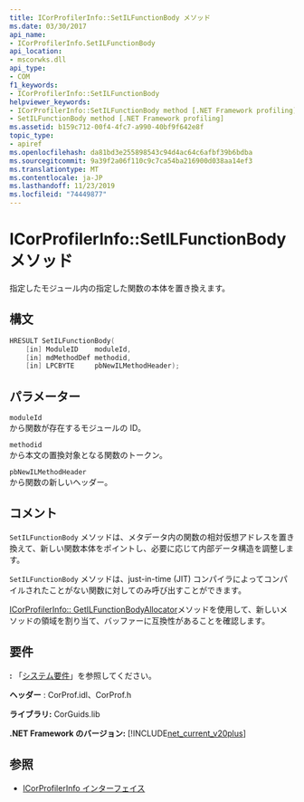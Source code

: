```yaml
---
title: ICorProfilerInfo::SetILFunctionBody メソッド
ms.date: 03/30/2017
api_name:
- ICorProfilerInfo.SetILFunctionBody
api_location:
- mscorwks.dll
api_type:
- COM
f1_keywords:
- ICorProfilerInfo::SetILFunctionBody
helpviewer_keywords:
- ICorProfilerInfo::SetILFunctionBody method [.NET Framework profiling]
- SetILFunctionBody method [.NET Framework profiling]
ms.assetid: b159c712-00f4-4fc7-a990-40bf9f642e8f
topic_type:
- apiref
ms.openlocfilehash: da81bd3e255898543c94d4ac64c6afbf39b6bdba
ms.sourcegitcommit: 9a39f2a06f110c9c7ca54ba216900d038aa14ef3
ms.translationtype: MT
ms.contentlocale: ja-JP
ms.lasthandoff: 11/23/2019
ms.locfileid: "74449877"
---
```

# <a name="icorprofilerinfosetilfunctionbody-method"></a>ICorProfilerInfo::SetILFunctionBody メソッド
指定したモジュール内の指定した関数の本体を置き換えます。  
  
## <a name="syntax"></a>構文  
  
```cpp  
HRESULT SetILFunctionBody(  
    [in] ModuleID    moduleId,  
    [in] mdMethodDef methodid,  
    [in] LPCBYTE     pbNewILMethodHeader);  
```  
  
## <a name="parameters"></a>パラメーター  
 `moduleId`  
 から関数が存在するモジュールの ID。  
  
 `methodid`  
 から本文の置換対象となる関数のトークン。  
  
 `pbNewILMethodHeader`  
 から関数の新しいヘッダー。  
  
## <a name="remarks"></a>コメント  
 `SetILFunctionBody` メソッドは、メタデータ内の関数の相対仮想アドレスを置き換えて、新しい関数本体をポイントし、必要に応じて内部データ構造を調整します。  
  
 `SetILFunctionBody` メソッドは、just-in-time (JIT) コンパイラによってコンパイルされたことがない関数に対してのみ呼び出すことができます。  
  
 [ICorProfilerInfo:: GetILFunctionBodyAllocator](../../../../docs/framework/unmanaged-api/profiling/icorprofilerinfo-getilfunctionbodyallocator-method.md)メソッドを使用して、新しいメソッドの領域を割り当て、バッファーに互換性があることを確認します。  
  
## <a name="requirements"></a>要件  
 **:** 「[システム要件](../../../../docs/framework/get-started/system-requirements.md)」を参照してください。  
  
 **ヘッダー** : CorProf.idl、CorProf.h  
  
 **ライブラリ:** CorGuids.lib  
  
 **.NET Framework のバージョン:** [!INCLUDE[net_current_v20plus](../../../../includes/net-current-v20plus-md.md)]  
  
## <a name="see-also"></a>参照

- [ICorProfilerInfo インターフェイス](../../../../docs/framework/unmanaged-api/profiling/icorprofilerinfo-interface.md)
